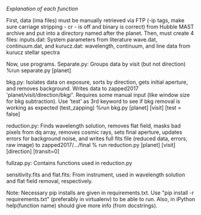 *Explanation of each function*

First, data (ima files) must be manually retrieved via FTP (-ip tags, make sure carriage stripping - cr - is off and binary is correct) from Hubble MAST archive and put into a directory named after the planet.
Then, must create 4 files: 
inputs.dat: System parameters from literature
wave.dat, continuum.dat, and kurucz.dat: wavelength, continuum, and line data from kurucz stellar spectra

Now, use programs.
Separate.py: Groups data by visit (but not direction)
%run separate.py [planet]

bkg.py: Isolates data on exposure, sorts by direction, gets initial aperture, and removes background. Writes data 
            to zapped2017 'planet/visit/direction/bkg/'. Requires some manual input (like window size for bkg subtraction).
            Use 'test' as 3rd keyword to see if bkg removal is working as expected (test_zapping)
%run bkg.py [planet] [visit] [test = false]

reduction.py: Finds wavelength solution, removes flat field, masks bad pixels from dq array, removes cosmic rays, sets final aperture, 
              updates errors for background noise, and writes full fits file (reduced data, errors, raw image) to zapped2017/.../final
% run reduction.py [planet] [visit] [direction] [transit=0]

fullzap.py: Contains functions used in reduction.py

sensitivity.fits and flat.fits: From instrument, used in wavelength solution and flat field removal, respectively.

Note: Necessary pip installs are given in requirements.txt. Use "pip install -r requirements.txt" 
(preferably in virtualenv) to be able to run. Also, in iPython help(function name) should give more info (from docstrings).
